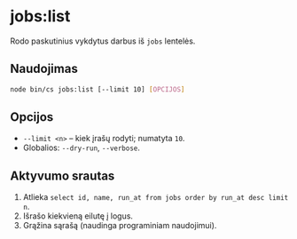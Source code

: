 # jobs:list

Rodo paskutinius vykdytus darbus iš `jobs` lentelės.

## Naudojimas
```bash
node bin/cs jobs:list [--limit 10] [OPCIJOS]
```

## Opcijos
- `--limit <n>` – kiek įrašų rodyti; numatyta `10`.
- Globalios: `--dry-run`, `--verbose`.

## Aktyvumo srautas
1. Atlieka `select id, name, run_at from jobs order by run_at desc limit n`.
2. Išrašo kiekvieną eilutę į logus.
3. Grąžina sąrašą (naudinga programiniam naudojimui).

